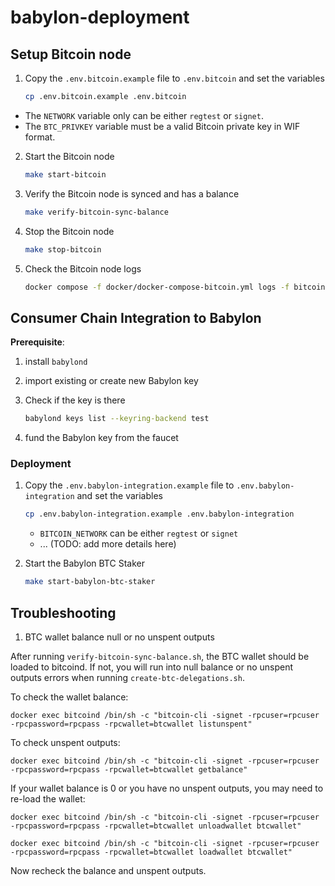 # babylon-deployment

## Setup Bitcoin node

1. Copy the `.env.bitcoin.example` file to `.env.bitcoin` and set the variables

    ```bash
    cp .env.bitcoin.example .env.bitcoin
    ```

* The `NETWORK` variable only can be either `regtest` or `signet`.
* The `BTC_PRIVKEY` variable must be a valid Bitcoin private key in WIF format.

2. Start the Bitcoin node

    ```bash
    make start-bitcoin
    ```

3. Verify the Bitcoin node is synced and has a balance

    ```bash
    make verify-bitcoin-sync-balance
    ```

4. Stop the Bitcoin node

    ```bash
    make stop-bitcoin
    ```

5. Check the Bitcoin node logs

    ```bash
    docker compose -f docker/docker-compose-bitcoin.yml logs -f bitcoind
    ```
## Consumer Chain Integration to Babylon

**Prerequisite**:
1. install `babylond`

2. import existing or create new Babylon key

3. Check if the key is there

    ```bash
    babylond keys list --keyring-backend test
    ```

4. fund the Babylon key from the faucet

### Deployment

1. Copy the `.env.babylon-integration.example` file to `.env.babylon-integration` and set the variables

    ```bash
    cp .env.babylon-integration.example .env.babylon-integration
    ```

    - `BITCOIN_NETWORK` can be either `regtest` or `signet`
    - ... (TODO: add more details here)

2. Start the Babylon BTC Staker

    ```bash
    make start-babylon-btc-staker
    ```

## Troubleshooting

1. BTC wallet balance null or no unspent outputs

After running `verify-bitcoin-sync-balance.sh`, the BTC wallet should be loaded to bitcoind. If not, you will run into null balance or no unspent outputs errors when running `create-btc-delegations.sh`.

To check the wallet balance:

```
docker exec bitcoind /bin/sh -c "bitcoin-cli -signet -rpcuser=rpcuser -rpcpassword=rpcpass -rpcwallet=btcwallet listunspent"
```

To check unspent outputs:

```
docker exec bitcoind /bin/sh -c "bitcoin-cli -signet -rpcuser=rpcuser -rpcpassword=rpcpass -rpcwallet=btcwallet getbalance"
```

If your wallet balance is 0 or you have no unspent outputs, you may need to re-load the wallet:

```
docker exec bitcoind /bin/sh -c "bitcoin-cli -signet -rpcuser=rpcuser -rpcpassword=rpcpass -rpcwallet=btcwallet unloadwallet btcwallet"

docker exec bitcoind /bin/sh -c "bitcoin-cli -signet -rpcuser=rpcuser -rpcpassword=rpcpass -rpcwallet=btcwallet loadwallet btcwallet"
```

Now recheck the balance and unspent outputs.
